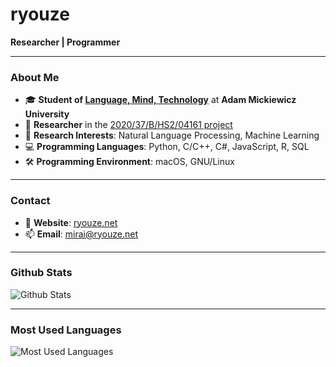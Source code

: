 # ryouze

**Researcher | Programmer**

---

### About Me

- 🎓 **Student of [Language, Mind, Technology](https://anglistyka.amu.edu.pl/en/for-candidates/full-time-ma-programmes/language-mind-technology)** at **Adam Mickiewicz University**
- 🔬 **Researcher** in the [2020/37/B/HS2/04161 project](https://prodis-opus19.github.io/)
- 🤖 **Research Interests**: Natural Language Processing, Machine Learning
- 💻 **Programming Languages**: Python, C/C++, C#, JavaScript, R, SQL
- 🛠️ **Programming Environment**: macOS, GNU/Linux

---

### Contact

- 📝 **Website**: [ryouze.net](https://ryouze.net/)
- 📫 **Email**: [mirai@ryouze.net](mailto:mirai@ryouze.net)

---

### Github Stats

![Github Stats](https://github-readme-stats.vercel.app/api?username=ryouze&show_icons=true&theme=github_dark&count_private=true&hide=contribs&include_all_commits=true&hide_rank=true&show=prs,issues,stars)

---

### Most Used Languages

![Most Used Languages](https://github-readme-stats.vercel.app/api/top-langs/?username=ryouze&layout=compact&theme=github_dark&hide=cmake,css)
